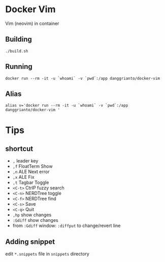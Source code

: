 # Docker Vim

Vim (neovim) in container

## Building

```
./build.sh
```

## Running

```
docker run --rm -it -u `whoami` -v `pwd`:/app danggrianto/docker-vim
```

## Alias

```
alias v='docker run --rm -it -u `whoami` -v `pwd`:/app danggrianto/docker-vim '
```

# Tips

## shortcut

- `,` leader key
- `,f` FloatTerm Show
- `,n` ALE Next error
- `,x` ALE Fix
- `,t` Tagbar Toggle
- `<C-t>` CtrlP fuzzy search
- `<C-n>` NERDTree toggle
- `<C-f>` NERDTree find
- `<C-s>` Save
- `<C-q>` Quit
- `,hp`  show changes
- `:Gdiff` show changes
- from `:Gdiff` window: `:diffput` to change/revert line

## Adding snippet

edit `*.snippets` file in `snippets` directory
